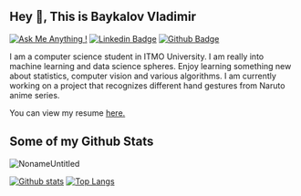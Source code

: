 ## Hey 👋, This is Baykalov Vladimir
[![Ask Me Anything !](https://img.shields.io/badge/-Mail-lightgrey)](mailto:Noname-Untitled@yandex.ru)
[![Linkedin Badge](https://img.shields.io/badge/-LinkedIn-blue)](https://www.linkedin.com/in/noname-untitled/)
[![Github Badge](https://img.shields.io/badge/-NonameUntitled-grey?style=flat&logo=github&logoColor=white&link=https://github.com/NonameUntitled/)](https://www.github.com/NonameUntitled/) <p align='left'>I am a computer science student in ITMO University. I am really into machine learning and data science spheres. Enjoy learning something new about statistics, computer vision and various algorithms. I am currently working on a project that recognizes different hand gestures from Naruto anime series.</p><p align='left'> You can view my resume <a href='https://github.com/NonameUntitled/My-CV-And-Template/blob/master/CV.pdf ' target=_blank><u>here</u>.</a></p>
## Some of my Github Stats
<p align=left> <img src=https://komarev.com/ghpvc/?username=NonameUntitled alt=NonameUntitled /> </p>

[![Github stats](https://github-readme-stats.vercel.app/api?username=NonameUntitled&show_icons=true&include_all_commits=true)](https://github.com/NonameUntitled/github-readme-stats)
[![Top Langs](https://github-readme-stats.vercel.app/api/top-langs/?username=NonameUntitled&layout=compact)](https://github.com/NonameUntitled/github-readme-stats)
